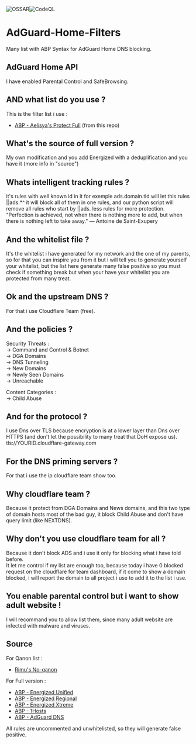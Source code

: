 ![OSSAR](https://github.com/michaelb-ae/AdGuard-Home-Filters/workflows/OSSAR/badge.svg)![CodeQL](https://github.com/michaelb-ae/AdGuard-Home-Filters/workflows/CodeQL/badge.svg)
# AdGuard-Home-Filters
Many list with ABP Syntax for AdGuard Home DNS blocking.

## AdGuard Home API
I have enabled Parental Control and SafeBrowsing.

## AND what list do you use ?
This is the filter list i use :
- [ABP - Aelisya's Protect Full](https://raw.githubusercontent.com/michaelb-ae/AdGuard-Home-Filters/main/AdGuard-Home/Aelisya's-Protect-Full.abp) (from this repo)

## What's the source of full version ?
My own modification and you add Energized with a deduplification and you have it (more info in "source")

## Whats intelligent tracking rules ?
it's rules with well known id in it for exemple ads.domain.tld will let this rules ||ads.*^ it will block all of them in one rules, and our python script will remove all rules who start by ||ads. less rules for more protection.\
"Perfection is achieved, not when there is nothing more to add, but when there is nothing left to take away." — Antoine de Saint-Exupery

## And the whitelist file ?
It's the whitelist i have generated for my network and the one of my parents, so for that you can inspire you from it but i will tell you to generate yourself your whitelist, but the list here generate many false positive so you must check if something break but when your have your whitelist you are protected from many treat.

## Ok and the upstream DNS ?
For that i use Cloudflare Team (free).

## And the policies ?
Security Threats :\
-> Command and Control & Botnet\
-> DGA Domains\
-> DNS Tunneling\
-> New Domains\
-> Newly Seen Domains\
-> Unreachable

Content Categories :\
-> Child Abuse

## And for the protocol ?
I use Dns over TLS because encryption is at a lower layer than Dns over HTTPS (and don't let the possibility to many treat that DoH expose us).\
tls://YOURID.cloudflare-gateway.com

## For the DNS priming servers ?
For that i use the ip cloudflare team show too.

## Why cloudflare team ?
Because it protect from DGA Domains and News domains, and this two type of domain hosts most of the bad guy, it block Child Abuse and don't have query limit (like NEXTDNS).

## Why don't you use cloudflare team for all ?
Because it don't block ADS and i use it only for blocking what i have told before.\
It let me control if my list are enough too, because today i have 0 blocked request on the cloudflare for team dashboard, if it come to show a domain blocked, i will report the domain to all project i use to add it to the list i use.

## You enable parental control but i want to show adult website !
I will recommand you to allow list them, since many adult website are infected with malware and viruses.

## Source
For Qanon list :
- [Rimu's No-qanon](https://github.com/rimu/no-qanon)

For Full version :
- [ABP - Energized Unified](https://block.energized.pro/unified/formats/filter)
- [ABP - Energized Regional](https://block.energized.pro/extensions/regional/formats/filter)
- [ABP - Energized Xtreme](https://block.energized.pro/extensions/xtreme/formats/filter)
- [ABP - 1Hosts](https://raw.githubusercontent.com/badmojr/1Hosts/master/Pro/adblock.txt)
- [ABP - AdGuard DNS](https://raw.githubusercontent.com/AdguardTeam/AdGuardSDNSFilter/master/Filters/rules.txt)

All rules are uncommented and unwhitelisted, so they will generate false positive.